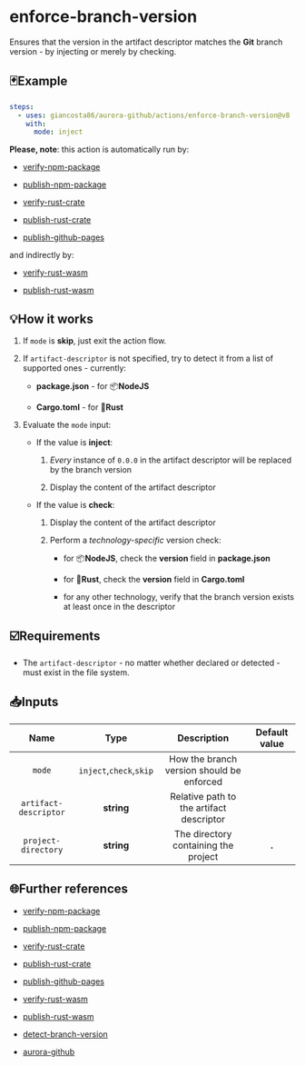 # enforce-branch-version

Ensures that the version in the artifact descriptor matches the **Git** branch version - by injecting or merely by checking.

## 🃏Example

```yaml
steps:
  - uses: giancosta86/aurora-github/actions/enforce-branch-version@v8
    with:
      mode: inject
```

**Please, note**: this action is automatically run by:

- [verify-npm-package](../verify-npm-package/README.md)

- [publish-npm-package](../publish-npm-package/README.md)

- [verify-rust-crate](../verify-rust-crate/README.md)

- [publish-rust-crate](../publish-rust-crate/README.md)

- [publish-github-pages](../publish-github-pages/README.md)

and indirectly by:

- [verify-rust-wasm](../verify-rust-wasm/README.md)

- [publish-rust-wasm](../publish-rust-wasm/README.md)

## 💡How it works

1. If `mode` is **skip**, just exit the action flow.

1. If `artifact-descriptor` is not specified, try to detect it from a list of supported ones - currently:

   - **package.json** - for 📦**NodeJS**

   - **Cargo.toml** - for 🦀**Rust**

1. Evaluate the `mode` input:

   - If the value is **inject**:

     1. _Every_ instance of `0.0.0` in the artifact descriptor will be replaced by the branch version

     1. Display the content of the artifact descriptor

   - If the value is **check**:

     1. Display the content of the artifact descriptor

     1. Perform a _technology-specific_ version check:

        - for 📦**NodeJS**, check the **version** field in **package.json**

        - for 🦀**Rust**, check the **version** field in **Cargo.toml**

        - for any other technology, verify that the branch version exists at least once in the descriptor

## ☑️Requirements

- The `artifact-descriptor` - no matter whether declared or detected - must exist in the file system.

## 📥Inputs

|         Name          |          Type           |                Description                | Default value |
| :-------------------: | :---------------------: | :---------------------------------------: | :-----------: |
|        `mode`         | `inject`,`check`,`skip` | How the branch version should be enforced |               |
| `artifact-descriptor` |       **string**        | Relative path to the artifact descriptor  |               |
|  `project-directory`  |       **string**        |   The directory containing the project    |     **.**     |

## 🌐Further references

- [verify-npm-package](../verify-npm-package/README.md)

- [publish-npm-package](../publish-npm-package/README.md)

- [verify-rust-crate](../verify-rust-crate/README.md)

- [publish-rust-crate](../publish-rust-crate/README.md)

- [publish-github-pages](../publish-github-pages/README.md)

- [verify-rust-wasm](../verify-rust-wasm/README.md)

- [publish-rust-wasm](../publish-rust-wasm/README.md)

- [detect-branch-version](../detect-branch-version/README.md)

- [aurora-github](../../README.md)
